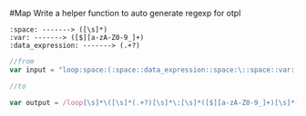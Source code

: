 #Map
Write a helper function to auto generate regexp for otpl

```
:space: -------> ([\s]*)
:var: -------> ([$][a-zA-Z0-9_]+)
:data_expression: -------> (.+?)
```

```js
//from
var input = "loop:space:(:space::data_expression::space:\::space::var::space:\::space::var::space:):space:{";

//to

var output = /loop[\s]*\([\s]*(.+?)[\s]*\:[\s]*([$][a-zA-Z0-9_]+)[\s]*(?:\:[\s]*([$][a-zA-Z0-9_]+)[\s]*)?\)[\s]*\{/g;
```